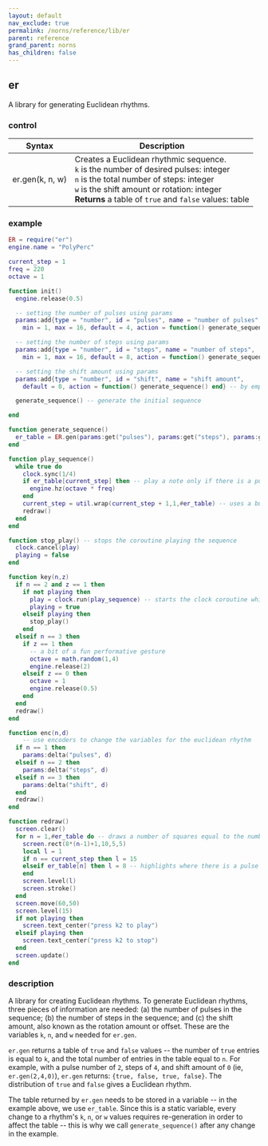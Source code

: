 ```yaml
---
layout: default
nav_exclude: true
permalink: /norns/reference/lib/er
parent: reference
grand_parent: norns
has_children: false
---
```


## er

A library for generating Euclidean rhythms.

### control

| Syntax          | Description                                                                                                                                                                                                                                       |
| --------------- | ------------------------------------------------------------------------------------------------------------------------------------------------------------------------------------------------------------------------------------------------- |
| er.gen(k, n, w) | Creates a Euclidean rhythmic sequence.<br>`k` is the number of desired pulses: integer <br>`n` is the total number of steps: integer <br>`w` is the shift amount or rotation: integer <br>**Returns** a table of `true` and `false` values: table |

### example

```lua
ER = require("er")
engine.name = "PolyPerc"

current_step = 1
freq = 220
octave = 1

function init()
  engine.release(0.5)

  -- setting the number of pulses using params
  params:add{type = "number", id = "pulses", name = "number of pulses", 
    min = 1, max = 16, default = 4, action = function() generate_sequence() end} -- by employing generate_sequence() here we update the sequence

  -- setting the number of steps using params
  params:add{type = "number", id = "steps", name = "number of steps", 
    min = 1, max = 16, default = 8, action = function() generate_sequence() end} -- by employing generate_sequence() here we update the sequence

  -- setting the shift amount using params
  params:add{type = "number", id = "shift", name = "shift amount",
    default = 0, action = function() generate_sequence() end} -- by employing generate_sequence() here we update the sequence

  generate_sequence() -- generate the initial sequence

end

function generate_sequence() 
  er_table = ER.gen(params:get("pulses"), params:get("steps"), params:get("shift")) -- storing the returned table in a variable
end

function play_sequence()
  while true do
    clock.sync(1/4)
    if er_table[current_step] then -- play a note only if there is a pulse in that step
      engine.hz(octave * freq)
    end
    current_step = util.wrap(current_step + 1,1,#er_table) -- uses a built-in helper to wrap the step-counter to the length of the sequence
    redraw()
  end
end

function stop_play() -- stops the coroutine playing the sequence
  clock.cancel(play)
  playing = false
end

function key(n,z)
  if n == 2 and z == 1 then
    if not playing then
      play = clock.run(play_sequence) -- starts the clock coroutine which plays the euclidean sequence
      playing = true
    elseif playing then
      stop_play()
    end
  elseif n == 3 then
    if z == 1 then
      -- a bit of a fun performative gesture
      octave = math.random(1,4)
      engine.release(2)
    elseif z == 0 then
      octave = 1
      engine.release(0.5)
    end
  end
  redraw()
end

function enc(n,d)
    -- use encoders to change the variables for the euclidean rhythm
  if n == 1 then
    params:delta("pulses", d)
  elseif n == 2 then
    params:delta("steps", d)
  elseif n == 3 then
    params:delta("shift", d)
  end
  redraw()
end

function redraw()
  screen.clear()
  for n = 1,#er_table do -- draws a number of squares equal to the number of steps
    screen.rect(8*(n-1)+1,10,5,5)
    local l = 1
    if n == current_step then l = 15
    elseif er_table[n] then l = 8 -- highlights where there is a pulse
    end
    screen.level(l)
    screen.stroke()
  end
  screen.move(60,50)
  screen.level(15)
  if not playing then
    screen.text_center("press k2 to play")
  elseif playing then
    screen.text_center("press k2 to stop")
  end
  screen.update()
end
```

### description

A library for creating Euclidean rhythms. To generate Euclidean rhythms, three pieces of information are needed: (a) the number of pulses in the sequence; (b) the number of steps in the sequence; and (c) the shift amount, also known as the rotation amount or offset. These are the variables `k`, `n`, and `w` needed for `er.gen`. 

`er.gen` returns a table of `true` and `false` values -- the number of `true` entries is equal to `k`, and the total number of entries in the table equal to `n`. For example, with a pulse number of `2`, steps of `4`, and shift amount of `0` (ie, `er.gen(2,4,0)`), `er.gen` returns: `{true, false, true, false}`. The distribution of `true` and `false` gives a Euclidean rhythm.

The table returned by `er.gen` needs to be stored in a variable -- in the example above, we use `er_table`. Since this is a static variable, every change to a rhythm's `k`, `n`, or `w` values requires re-generation in order to affect the table -- this is why we call `generate_sequence()` after any change in the example.
